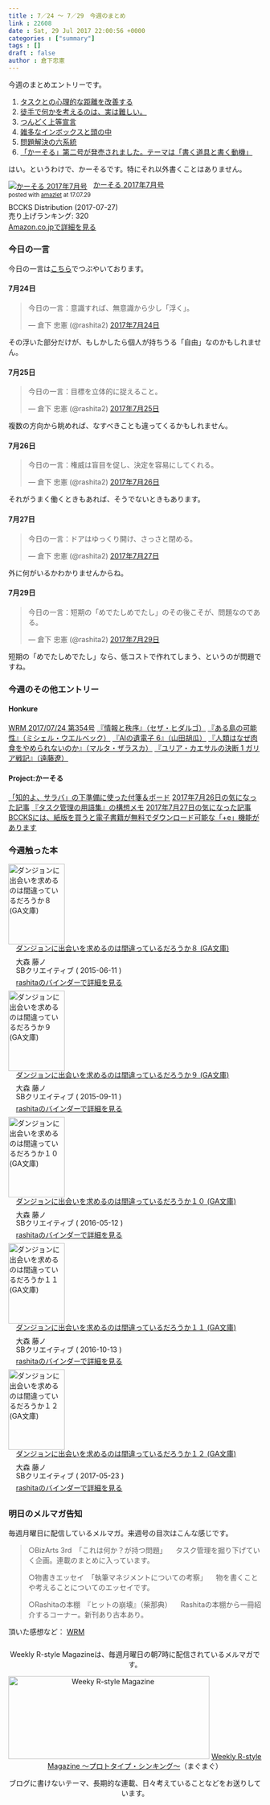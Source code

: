 ```yaml
---
title : 7／24 〜 7／29　今週のまとめ
link : 22608
date : Sat, 29 Jul 2017 22:00:56 +0000
categories : ["summary"]
tags : []
draft : false
author : 倉下忠憲
---
```


今週のまとめエントリーです。
 
<ol>
<li><a href="https://rashita.net/blog/?p=22572">タスクとの心理的な距離を改善する</a></li>
<li><a href="https://rashita.net/blog/?p=22580">徒手で何かを考えるのは、実は難しい。</a></li>
<li><a href="https://rashita.net/blog/?p=22586">つんどく上等宣言</a></li>
<li><a href="https://rashita.net/blog/?p=22591">雑多なインボックスと頭の中</a></li>
<li><a href="https://rashita.net/blog/?p=22595">問題解決の六系統</a></li>
<li><a href="https://rashita.net/blog/?p=22601">「かーそる」第二号が発売されました。テーマは「書く道具と書く動機」</a></li>
</ol>

はい。というわけで、かーそるです。特にそれ以外書くことはありません。

<div class="amazlet-box" style="margin-bottom:0px;"><div class="amazlet-image" style="float:left;margin:0px 12px 1px 0px;"><a href="http://www.amazon.co.jp/exec/obidos/ASIN/B074BT16KC/rashita1000-22/ref=nosim/" name="amazletlink" target="_blank"><img src="https://images-fe.ssl-images-amazon.com/images/I/512H6qswm%2BL._SL160_.jpg" alt="かーそる 2017年7月号" style="border: none;" /></a></div><div class="amazlet-info" style="line-height:120%; margin-bottom: 10px"><div class="amazlet-name" style="margin-bottom:10px;line-height:120%"><a href="http://www.amazon.co.jp/exec/obidos/ASIN/B074BT16KC/rashita1000-22/ref=nosim/" name="amazletlink" target="_blank">かーそる 2017年7月号</a><div class="amazlet-powered-date" style="font-size:80%;margin-top:5px;line-height:120%">posted with <a href="http://www.amazlet.com/" title="amazlet" target="_blank">amazlet</a> at 17.07.29</div></div><div class="amazlet-detail">BCCKS Distribution (2017-07-27)<br />売り上げランキング: 320<br /></div><div class="amazlet-sub-info" style="float: left;"><div class="amazlet-link" style="margin-top: 5px"><a href="http://www.amazon.co.jp/exec/obidos/ASIN/B074BT16KC/rashita1000-22/ref=nosim/" name="amazletlink" target="_blank">Amazon.co.jpで詳細を見る</a></div></div></div><div class="amazlet-footer" style="clear: left"></div></div>


<h3>今日の一言</h3>

今日の一言は<a href="http://twitter.com/rashita2 ">こちら</a>でつぶやいております。

<h4>7月24日</h4>

<blockquote class="twitter-tweet" data-lang="ja"><p lang="ja" dir="ltr">今日の一言：意識すれば、無意識から少し「浮く」。</p>&mdash; 倉下 忠憲 (@rashita2) <a href="https://twitter.com/rashita2/status/889375304631730177">2017年7月24日</a></blockquote>
<script async src="//platform.twitter.com/widgets.js" charset="utf-8"></script>

その浮いた部分だけが、もしかしたら個人が持ちうる「自由」なのかもしれません。

<h4>7月25日</h4>

<blockquote class="twitter-tweet" data-lang="ja"><p lang="ja" dir="ltr">今日の一言：目標を立体的に捉えること。</p>&mdash; 倉下 忠憲 (@rashita2) <a href="https://twitter.com/rashita2/status/889832828048785408">2017年7月25日</a></blockquote>
<script async src="//platform.twitter.com/widgets.js" charset="utf-8"></script>

複数の方向から眺めれば、なすべきことも違ってくるかもしれません。

<h4>7月26日</h4>

<blockquote class="twitter-tweet" data-lang="ja"><p lang="ja" dir="ltr">今日の一言：権威は盲目を促し、決定を容易にしてくれる。</p>&mdash; 倉下 忠憲 (@rashita2) <a href="https://twitter.com/rashita2/status/890086821434142721">2017年7月26日</a></blockquote>
<script async src="//platform.twitter.com/widgets.js" charset="utf-8"></script>

それがうまく働くときもあれば、そうでないときもあります。

<h4>7月27日</h4>

<blockquote class="twitter-tweet" data-lang="ja"><p lang="ja" dir="ltr">今日の一言：ドアはゆっくり開け、さっさと閉める。</p>&mdash; 倉下 忠憲 (@rashita2) <a href="https://twitter.com/rashita2/status/890469845862465536">2017年7月27日</a></blockquote>
<script async src="//platform.twitter.com/widgets.js" charset="utf-8"></script>

外に何がいるかわかりませんからね。

<h4>7月29日</h4>

<blockquote class="twitter-tweet" data-lang="ja"><p lang="ja" dir="ltr">今日の一言：短期の「めでたしめでたし」のその後こそが、問題なのである。</p>&mdash; 倉下 忠憲 (@rashita2) <a href="https://twitter.com/rashita2/status/891275308325675009">2017年7月29日</a></blockquote>
<script async src="//platform.twitter.com/widgets.js" charset="utf-8"></script>

短期の「めでたしめでたし」なら、低コストで作れてしまう、というのが問題ですね。

<h3>今週のその他エントリー</h3>

<H4>Honkure</H4>

<a href="http://honkure.net/rbook/archives/2250">WRM 2017/07/24 第354号</a>
<a href="http://honkure.net/rbook/archives/2247">『情報と秩序』（セザ・ヒダルゴ）</a>
<a href="http://honkure.net/rbook/archives/2256">『ある島の可能性』（ミシェル・ウエルベック）</a>
<a href="http://honkure.net/rbook/archives/2260">『AIの遺電子 6』（山田胡瓜）</a>
<a href="http://honkure.net/rbook/archives/2265">『人類はなぜ肉食をやめられないのか』（マルタ・ザラスカ）</a>
<a href="http://honkure.net/rbook/archives/2268">『ユリア・カエサルの決断 1 ガリア戦記』（遠藤遼）</a>

<H4>Project:かーそる</H4>

<a href="http://honkure.net/cursor/?p=415">「知的よ、サラバ」の下準備に使った付箋＆ボード</a>
<a href="http://honkure.net/cursor/?p=427">2017年7月26日の気になった記事</a>
<a href="http://honkure.net/cursor/?p=429">『タスク管理の用語集』の構想メモ</a>
<a href="http://honkure.net/cursor/?p=435">2017年7月27日の気になった記事</a>
<a href="http://honkure.net/cursor/?p=449">BCCKSには、紙版を買うと電子書籍が無料でダウンロード可能な「+e」機能があります</a>


<H3>今週触った本</H3>

<div class="mm-middle" style="margin-bottom:0px;"><div class="mm-image" style="float:left;"><a href="http://www.amazon.co.jp/exec/obidos/ASIN/B00YE1OHI2/rashita1000-22 /ref=nosim" target="_blank"><img src="https://images-fe.ssl-images-amazon.com/images/I/51%2BugnMmwaL._SL160_.jpg" alt="ダンジョンに出会いを求めるのは間違っているだろうか８ (GA文庫)" title="ダンジョンに出会いを求めるのは間違っているだろうか８ (GA文庫)" width="112" height="160" border="0" /></a></div><div class="mm-content" style="float:left;margin-left:15px;line-height:120%"><div class="mm-title" style="line-height:120%"><a href="http://www.amazon.co.jp/exec/obidos/ASIN/B00YE1OHI2/rashita1000-22 /ref=nosim" target="_blank">ダンジョンに出会いを求めるのは間違っているだろうか８ (GA文庫)</a></div><div class="mm-detail" style="margin-top:10px;">大森 藤ノ<br />SBクリエイティブ ( 2015-06-11 )<br /><div style="margin:7px 0px"><a href="http://mediamarker.net/u/rashita/?asin=B00YE1OHI2" target="_blank">rashitaのバインダーで詳細を見る</a></div></div></div><div style="clear:left"></div></div>

<div class="mm-middle" style="margin-bottom:0px;"><div class="mm-image" style="float:left;"><a href="http://www.amazon.co.jp/exec/obidos/ASIN/B014J2S8I0/rashita1000-22 /ref=nosim" target="_blank"><img src="https://images-fe.ssl-images-amazon.com/images/I/51nEPgfdAQL._SL160_.jpg" alt="ダンジョンに出会いを求めるのは間違っているだろうか９ (GA文庫)" title="ダンジョンに出会いを求めるのは間違っているだろうか９ (GA文庫)" width="112" height="160" border="0" /></a></div><div class="mm-content" style="float:left;margin-left:15px;line-height:120%"><div class="mm-title" style="line-height:120%"><a href="http://www.amazon.co.jp/exec/obidos/ASIN/B014J2S8I0/rashita1000-22 /ref=nosim" target="_blank">ダンジョンに出会いを求めるのは間違っているだろうか９ (GA文庫)</a></div><div class="mm-detail" style="margin-top:10px;">大森 藤ノ<br />SBクリエイティブ ( 2015-09-11 )<br /><div style="margin:7px 0px"><a href="http://mediamarker.net/u/rashita/?asin=B014J2S8I0" target="_blank">rashitaのバインダーで詳細を見る</a></div></div></div><div style="clear:left"></div></div>

<div class="mm-middle" style="margin-bottom:0px;"><div class="mm-image" style="float:left;"><a href="http://www.amazon.co.jp/exec/obidos/ASIN/B01FCRKTJC/rashita1000-22 /ref=nosim" target="_blank"><img src="https://images-fe.ssl-images-amazon.com/images/I/51ey6%2BQ%2BG1L._SL160_.jpg" alt="ダンジョンに出会いを求めるのは間違っているだろうか１０ (GA文庫)" title="ダンジョンに出会いを求めるのは間違っているだろうか１０ (GA文庫)" width="112" height="160" border="0" /></a></div><div class="mm-content" style="float:left;margin-left:15px;line-height:120%"><div class="mm-title" style="line-height:120%"><a href="http://www.amazon.co.jp/exec/obidos/ASIN/B01FCRKTJC/rashita1000-22 /ref=nosim" target="_blank">ダンジョンに出会いを求めるのは間違っているだろうか１０ (GA文庫)</a></div><div class="mm-detail" style="margin-top:10px;">大森 藤ノ<br />SBクリエイティブ ( 2016-05-12 )<br /><div style="margin:7px 0px"><a href="http://mediamarker.net/u/rashita/?asin=B01FCRKTJC" target="_blank">rashitaのバインダーで詳細を見る</a></div></div></div><div style="clear:left"></div></div>

<div class="mm-middle" style="margin-bottom:0px;"><div class="mm-image" style="float:left;"><a href="http://www.amazon.co.jp/exec/obidos/ASIN/B01LXZQ366/rashita1000-22 /ref=nosim" target="_blank"><img src="https://images-fe.ssl-images-amazon.com/images/I/51LJYPL6TFL._SL160_.jpg" alt="ダンジョンに出会いを求めるのは間違っているだろうか１１ (GA文庫)" title="ダンジョンに出会いを求めるのは間違っているだろうか１１ (GA文庫)" width="112" height="160" border="0" /></a></div><div class="mm-content" style="float:left;margin-left:15px;line-height:120%"><div class="mm-title" style="line-height:120%"><a href="http://www.amazon.co.jp/exec/obidos/ASIN/B01LXZQ366/rashita1000-22 /ref=nosim" target="_blank">ダンジョンに出会いを求めるのは間違っているだろうか１１ (GA文庫)</a></div><div class="mm-detail" style="margin-top:10px;">大森 藤ノ<br />SBクリエイティブ ( 2016-10-13 )<br /><div style="margin:7px 0px"><a href="http://mediamarker.net/u/rashita/?asin=B01LXZQ366" target="_blank">rashitaのバインダーで詳細を見る</a></div></div></div><div style="clear:left"></div></div>


<div class="mm-middle" style="margin-bottom:0px;"><div class="mm-image" style="float:left;"><a href="http://www.amazon.co.jp/exec/obidos/ASIN/B07117K215/rashita1000-22 /ref=nosim" target="_blank"><img src="https://images-fe.ssl-images-amazon.com/images/I/51Ymz8k3EqL._SL160_.jpg" alt="ダンジョンに出会いを求めるのは間違っているだろうか１２ (GA文庫)" title="ダンジョンに出会いを求めるのは間違っているだろうか１２ (GA文庫)" width="112" height="160" border="0" /></a></div><div class="mm-content" style="float:left;margin-left:15px;line-height:120%"><div class="mm-title" style="line-height:120%"><a href="http://www.amazon.co.jp/exec/obidos/ASIN/B07117K215/rashita1000-22 /ref=nosim" target="_blank">ダンジョンに出会いを求めるのは間違っているだろうか１２ (GA文庫)</a></div><div class="mm-detail" style="margin-top:10px;">大森 藤ノ<br />SBクリエイティブ ( 2017-05-23 )<br /><div style="margin:7px 0px"><a href="http://mediamarker.net/u/rashita/?asin=B07117K215" target="_blank">rashitaのバインダーで詳細を見る</a></div></div></div><div style="clear:left"></div></div>


<h3>明日のメルマガ告知</h3>

毎週月曜日に配信しているメルマガ。来週号の目次はこんな感じです。

<blockquote>
○BizArts 3rd　「これは何か？が持つ問題」
　タスク管理を掘り下げていく企画。連載のまとめに入っています。

○物書きエッセイ　「執筆マネジメントについての考察」
　物を書くことや考えることについてのエッセイです。

○Rashitaの本棚　『ヒットの崩壊』（柴那典）
　Rashitaの本棚から一冊紹介するコーナー。新刊あり古本あり。
</blockquote>


頂いた感想など：
<a class="twitter-timeline"  href="https://twitter.com/rashita2/timelines/427262290753097729"  data-widget-id="427265271171010561">WRM</a>
    <script>!function(d,s,id){var js,fjs=d.getElementsByTagName(s)[0],p=/^http:/.test(d.location)?'http':'https';if(!d.getElementById(id)){js=d.createElement(s);js.id=id;js.src=p+"://platform.twitter.com/widgets.js";fjs.parentNode.insertBefore(js,fjs);}}(document,"script","twitter-wjs");</script>


<div style="text-align:center;margin-top:25px;">
Weekly R-style Magazineは、毎週月曜日の朝7時に配信されているメルマガです。

<a href="http://www.mag2.com/m/0001185133.html" target="_blank"><img src="http://rashita.net/blog/wp-content/uploads/2010/09/mmbanner.jpg" alt="Weeky R-style Magazine" width="400" height="165" class="alignnone size-full wp-image-12201" /></a>
<a href="http://www.mag2.com/m/0001185133.html" target="_blank">Weekly R-style Magazine ～プロトタイプ・シンキング～</a>（まぐまぐ）

ブログに書けないテーマ、長期的な連載、日々考えていることなどをお送りしています。
</div> 